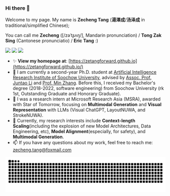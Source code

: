 <!-- <h1 align="center">
  Zecheng Tang (<span style="font-family:KaiTi,楷体;">汤泽成</span>)
</h1> -->


<!-- [![Repo Card](https://github-readme-stats.vercel.app/api/pin/?username=CODINNLG&repo=your-repo-name&theme=your-theme)](https://github.com/your-username/your-repo-name)   -->

<!-- ![CODINNLG's GitHub stats](https://github-readme-stats.vercel.app/api?username=CODINNLG&show_icons=true&theme=highcontrast) -->

### Hi there 👋
Welcome to my page. My name is **Zecheng Tang** (**湯澤成**/**汤泽成** in traditional/simplified Chinese); 

You can call me **Zecheng** ([/zəˈtʂʌŋ/], Mandarin pronunciation) / **Tong Zak Sing** (Cantonese pronunciatio) / **Eric Tang** :)

[![](https://img.shields.io/badge/Google%20Scholar-4385FE.svg?&color=d6d6d6&style=flat-square&logo=google-scholar)](https://scholar.google.com/citations?user=HUDkBMUAAAAJ)
[![](https://img.shields.io/github/stars/ZetangForward?style=flat-square&logo=github&label=Stars&color=gray)](https://github.com/ZetangForward)
[![](https://komarev.com/ghpvc/?username=ZetangForward&style=flat-square)](https://github.com/ZetangForward)


<!-- <div align="left"> 
    <img src="https://octodex.github.com/images/justicetocat.jpg" width="320" height="320"> 
   <img src="https://octodex.github.com/images/daftpunktocat-thomas.gif" width="320" height="320"> 
   <img src="https://octodex.github.com/images/daftpunktocat-guy.gif" width="320" height="320">  
  <a href="https://passer-by.com/" target="_blank"><img align="right" src="https://github-readme-stats.vercel.app/api? username=zetangforward&show_icons=true&theme=highcontrast"/></a>
</div> -->

- ✨ **View my homepage at**: [https://zetangforward.github.io](https://zetangforward.github.io/)
- 🌱 I am currently a second-year Ph.D. student at [Artificial Intelligence Research Institute of Soochow University](http://scst.suda.edu.cn/_s289/28254/list.psp), advised by [Assoc. Prof. Juntao Li](https://lijuntaopku.github.io/) and [Prof. Min Zhang](https://scholar.google.com/citations?hl=zh-CN&user=CncXH-YAAAAJ). Before this, I received my Bachelor's degree (2018-2022, software engineering) from Soochow University (rk 1st, Outstanding Graduate and Honorary Graduate).
- 👯 I was a research intern at Microsoft Research Asia (MSRA), awarded with Star of Tomorrow, focusing on **Multimodal Generation** and **Visual Representation** with LLMs (Visual ChatGPT, LayoutNUWA, and StrokeNUWA).
- 🤔 Currently, my research interests include **Context-length Scaling**(including the explosion of new Model Architectures, Data Engineering, etc), **Model Alignment**(especially, for safety), and **Multimodal Generation**.
- 📫 If you have any questions about my work, feel free to reach me: [zecheng.tang@foxmail.com](mailto:zecheng.tang@foxmail.com)

<picture>
  <source media="(prefers-color-scheme: dark)" srcset="https://raw.githubusercontent.com/zetangforward/zetangforward/output/github-contribution-grid-snake-dark.svg">
  <source media="(prefers-color-scheme: light)" srcset="https://raw.githubusercontent.com/zetangforward/zetangforward/output/github-contribution-grid-snake.svg">
  <img alt="github contribution grid snake animation" src="https://raw.githubusercontent.com/zetangforward/zetangforward/output/github-contribution-grid-snake.svg">
</picture>




<!--
**CODINNLG/CODINNLG** is a ✨ _special_ ✨ repository because its `README.md` (this file) appears on your GitHub profile.

Here are some ideas to get you started:

- 🔭 I’m currently working on ...
- 🌱 I’m currently learning ...
- 👯 I’m looking to collaborate on ...
- 🤔 I’m looking for help with ...
- 💬 Ask me about ...
- 📫 How to reach me: ...
- 😄 Pronouns: ...
- ⚡ Fun fact: ...
-->


